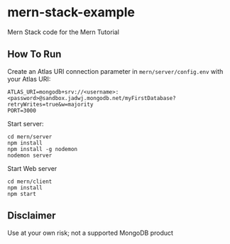 # mern-stack-example
Mern Stack code for the Mern Tutorial

## How To Run
Create an Atlas URI connection parameter in `mern/server/config.env` with your Atlas URI:
```
ATLAS_URI=mongodb+srv://<username>:<password>@sandbox.jadwj.mongodb.net/myFirstDatabase?retryWrites=true&w=majority
PORT=3000
```

Start server:
```
cd mern/server
npm install
npm install -g nodemon
nodemon server
```

Start Web server
```
cd mern/client
npm install
npm start
```

## Disclaimer

Use at your own risk; not a supported MongoDB product
